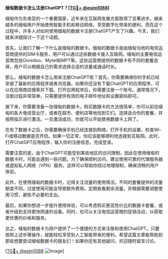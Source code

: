**缅甸数据卡怎么注册ChatGPT？[[TG💪+ @esim1088](https://t.me/s/esim1088)]**

缅甸作为东南亚的一个重要国家，近年来在互联网发展方面取得了显著进步。越来越多的缅甸用户开始使用智能手机和移动网络，享受数字化带来的便利。而在这个过程中，许多人对如何使用缅甸的数据卡注册ChatGPT产生了兴趣。今天，我们就来详细探讨一下这个话题。

首先，让我们了解一下什么是缅甸的数据卡。缅甸的数据卡是由缅甸当地的电信运营商提供的SIM卡服务，用户可以通过这些数据卡接入互联网。缅甸的主要电信运营商包括Ooredoo、Mytel和MPT等。这些运营商提供的数据卡有不同的套餐选择，用户可以根据自己的需求选择合适的流量或通话时长。

那么，缅甸的数据卡怎么用来注册ChatGPT呢？首先，你需要确保你的手机已经安装了最新的应用程序或者浏览器。如果你还没有下载ChatGPT的应用程序，可以在应用商店搜索并下载。打开应用程序后，你需要注册一个账号。通常情况下，注册过程非常简单，只需要提供有效的电子邮件地址和设置密码即可。

接下来，你需要准备一张缅甸的数据卡。购买数据卡的方法很简单，你可以前往缅甸的各大电信营业厅，或者在超市、便利店等地找到它们。选择适合你的套餐，并按照指示进行激活。一旦激活成功，你就可以开始使用数据卡上网了。

在有了数据卡之后，你需要确保手机已经连接到网络。打开手机的设置，检查Wi-Fi或移动数据是否开启。如果一切正常，你应该能够顺利地连接到互联网。此时，打开ChatGPT应用程序，输入你的注册信息，完成登录。

需要注意的是，由于ChatGPT可能受到某些地区的访问限制，因此在使用缅甸的数据卡时，可能会遇到一些问题。为了确保顺利访问，建议使用可靠的代理服务器或虚拟私人网络（VPN）服务。这样可以帮助你绕过地理限制，确保流畅的用户体验。

此外，在使用缅甸的数据卡时，记得关注流量的使用情况。不同的套餐提供的流量额度不同，过度使用可能会导致额外费用。定期查看剩余流量，并根据需要调整使用习惯，避免不必要的支出。

最后，如果你想进一步提升使用体验，可以考虑购买更高性价比的数据卡套餐，或者升级到支持更快网速的设备。同时，也可以关注电信运营商的促销活动，以获取更优惠的价格和服务。

总之，缅甸的数据卡为用户提供了一个便捷的方式来注册和使用ChatGPT。只要按照上述步骤操作，就能轻松享受到人工智能带来的便利。希望这篇文章能帮助到那些想要尝试缅甸数据卡的朋友们！如果你还有其他疑问，欢迎随时留言讨论。

[[TG💪+ @esim1088](https://t.me/s/esim1088) ![Image](https://i.postimg.cc/4NQfJmqS/Snipaste-2025-05-13-00-14-12.png)]